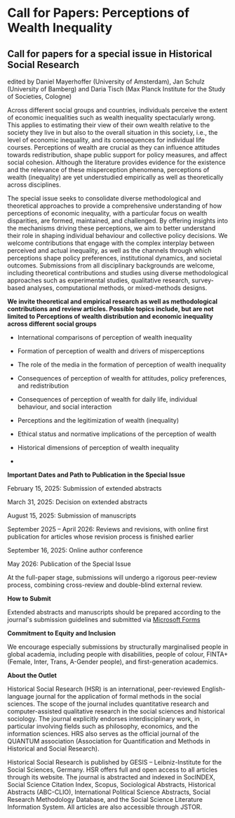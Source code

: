 # Call for Papers: Perceptions of Wealth Inequality 

## Call for papers for a special issue in Historical Social Research

edited by Daniel Mayerhoffer (University of Amsterdam), Jan Schulz (University of Bamberg) and Daria Tisch (Max Planck Institute for the Study of Societies, Cologne) 


Across different social groups and countries, individuals perceive the extent of economic inequalities such as wealth inequality spectacularly wrong. This applies to estimating their view of their own wealth relative to the society they live in but also to the overall situation in this society, i.e., the level of economic inequality, and its consequences for individual life courses. Perceptions of wealth are crucial as they can influence attitudes towards redistribution, shape public support for policy measures, and affect social cohesion. Although the literature provides evidence for the existence and the relevance of these misperception phenomena, perceptions of wealth (inequality) are yet understudied empirically as well as theoretically across disciplines. 

The special issue seeks to consolidate diverse methodological and theoretical approaches to provide a comprehensive understanding of how perceptions of economic inequality, with a particular focus on wealth disparities, are formed, maintained, and challenged. By offering insights into the mechanisms driving these perceptions, we aim to better understand their role in shaping individual behaviour and collective policy decisions.  We welcome contributions that engage with the complex interplay between perceived and actual inequality, as well as the channels through which perceptions shape policy preferences, institutional dynamics, and societal outcomes. Submissions from all disciplinary backgrounds are welcome, including theoretical contributions and studies using diverse methodological approaches such as experimental studies, qualitative research, survey-based analyses, computational methods, or mixed-methods designs.  

**We invite theoretical and empirical research as well as methodological contributions and review articles. Possible topics include, but are not limited to Perceptions of wealth distribution and economic inequality across different social groups**

- International comparisons of perception of wealth inequality 

- Formation of perception of wealth and drivers of misperceptions 

- The role of the media in the formation of perception of wealth inequality 

- Consequences of perception of wealth for attitudes, policy preferences, and redistribution 

- Consequences of perception of wealth for daily life, individual behaviour, and social interaction  

- Perceptions and the legitimization of wealth (inequality) 

- Ethical status and normative implications of the perception of wealth 

- Historical dimensions of perception of wealth inequality
- 

**Important Dates and Path to Publication in the Special Issue** 

February  15, 2025: Submission of extended abstracts 

March 31, 2025: Decision on extended abstracts 

August 15, 2025: Submission of manuscripts 

September 2025 – April 2026: Reviews and revisions, with online first publication for articles whose revision process is finished earlier 

September 16, 2025: Online author conference 

May 2026: Publication of the Special Issue 

At the full-paper stage, submissions will undergo a rigorous peer-review process, combining cross-review and double-blind external review. 

**How to Submit** 

Extended abstracts and manuscripts should be prepared according to the journal's submission guidelines and submitted via [Microsoft Forms](https://forms.office.com/e/scqbJdzBbG) 

**Commitment to Equity and Inclusion** 

We encourage especially submissions by structurally marginalised people in global academia, including people with disabilities, people of colour, FINTA+ (Female, Inter, Trans, A-Gender people), and first-generation academics. 

**About the Outlet** 

Historical Social Research (HSR) is an international, peer-reviewed English-language journal for the application of formal methods in the social sciences. The scope of the journal includes quantitative research and computer-assisted qualitative research in the social sciences and historical sociology. The journal explicitly endorses interdisciplinary work, in particular involving fields such as philosophy, economics, and the information sciences. HRS also serves as the official journal of the QUANTUM association (Association for Quantification and Methods in Historical and Social Research).  

Historical Social Research is published by GESIS – Leibniz-Institute for the Social Sciences, Germany. HSR offers full and open access to all articles through its website. The journal is abstracted and indexed in SocINDEX, Social Science Citation Index, Scopus, Sociological Abstracts, Historical Abstracts (ABC-CLIO), International Political Science Abstracts, Social Research Methodology Database, and the Social Science Literature Information System. All articles are also accessible through JSTOR. 
